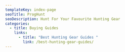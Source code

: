 ```yaml
---
templateKey: index-page
seoTitle: ProgHunt
seoDescription: Hunt For Your Favourite Hunting Gear
categories:
  - title: Buying Guides
    links:
      - title: "Best Hunting Gear Guides "
        link: /best-hunting-gear-guides/
---
```

